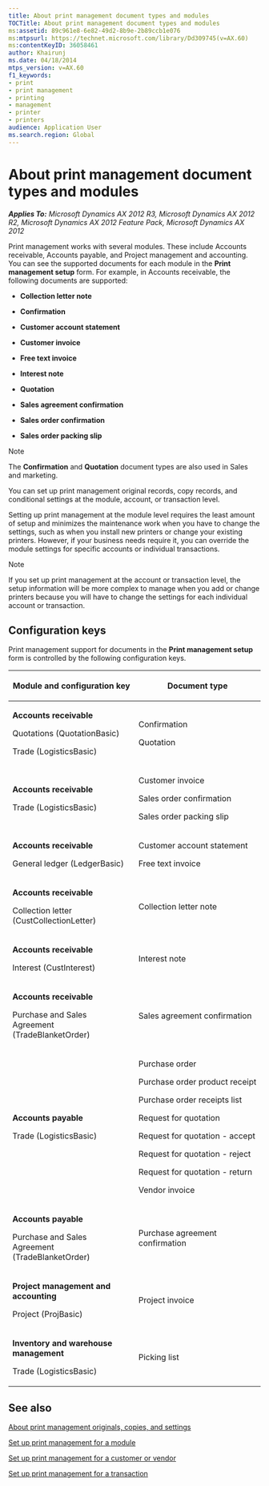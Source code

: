 ```yaml
---
title: About print management document types and modules
TOCTitle: About print management document types and modules
ms:assetid: 89c961e8-6e82-49d2-8b9e-2b89ccb1e076
ms:mtpsurl: https://technet.microsoft.com/library/Dd309745(v=AX.60)
ms:contentKeyID: 36058461
author: Khairunj
ms.date: 04/18/2014
mtps_version: v=AX.60
f1_keywords:
- print
- print management
- printing
- management
- printer
- printers
audience: Application User
ms.search.region: Global
---
```


# About print management document types and modules 


_**Applies To:** Microsoft Dynamics AX 2012 R3, Microsoft Dynamics AX 2012 R2, Microsoft Dynamics AX 2012 Feature Pack, Microsoft Dynamics AX 2012_

Print management works with several modules. These include Accounts receivable, Accounts payable, and Project management and accounting. You can see the supported documents for each module in the **Print management setup** form. For example, in Accounts receivable, the following documents are supported:

  - **Collection letter note**

  - **Confirmation**

  - **Customer account statement**

  - **Customer invoice**

  - **Free text invoice**

  - **Interest note**

  - **Quotation**

  - **Sales agreement confirmation**

  - **Sales order confirmation**

  - **Sales order packing slip**


> [!NOTE]
> <P>The <STRONG>Confirmation</STRONG> and <STRONG>Quotation</STRONG> document types are also used in Sales and marketing.</P>



You can set up print management original records, copy records, and conditional settings at the module, account, or transaction level.

Setting up print management at the module level requires the least amount of setup and minimizes the maintenance work when you have to change the settings, such as when you install new printers or change your existing printers. However, if your business needs require it, you can override the module settings for specific accounts or individual transactions.


> [!NOTE]
> <P>If you set up print management at the account or transaction level, the setup information will be more complex to manage when you add or change printers because you will have to change the settings for each individual account or transaction.</P>



## Configuration keys

Print management support for documents in the **Print management setup** form is controlled by the following configuration keys.

<table>
<colgroup>
<col style="width: 50%" />
<col style="width: 50%" />
</colgroup>
<thead>
<tr class="header">
<th><p>Module and configuration key</p></th>
<th><p>Document type</p></th>
</tr>
</thead>
<tbody>
<tr class="odd">
<td><p><strong>Accounts receivable</strong></p>
<p>Quotations (QuotationBasic)</p>
<p>Trade (LogisticsBasic)</p></td>
<td><p>Confirmation</p>
<p>Quotation</p></td>
</tr>
<tr class="even">
<td><p><strong>Accounts receivable</strong></p>
<p>Trade (LogisticsBasic)</p></td>
<td><p>Customer invoice</p>
<p>Sales order confirmation</p>
<p>Sales order packing slip</p></td>
</tr>
<tr class="odd">
<td><p><strong>Accounts receivable</strong></p>
<p>General ledger (LedgerBasic)</p></td>
<td><p>Customer account statement</p>
<p>Free text invoice</p></td>
</tr>
<tr class="even">
<td><p><strong>Accounts receivable</strong></p>
<p>Collection letter (CustCollectionLetter)</p></td>
<td><p>Collection letter note</p></td>
</tr>
<tr class="odd">
<td><p><strong>Accounts receivable</strong></p>
<p>Interest (CustInterest)</p></td>
<td><p>Interest note</p></td>
</tr>
<tr class="even">
<td><p><strong>Accounts receivable</strong></p>
<p>Purchase and Sales Agreement (TradeBlanketOrder)</p></td>
<td><p>Sales agreement confirmation</p></td>
</tr>
<tr class="odd">
<td><p><strong>Accounts payable</strong></p>
<p>Trade (LogisticsBasic)</p></td>
<td><p>Purchase order</p>
<p>Purchase order product receipt</p>
<p>Purchase order receipts list</p>
<p>Request for quotation</p>
<p>Request for quotation - accept</p>
<p>Request for quotation - reject</p>
<p>Request for quotation - return</p>
<p>Vendor invoice</p></td>
</tr>
<tr class="even">
<td><p><strong>Accounts payable</strong></p>
<p>Purchase and Sales Agreement (TradeBlanketOrder)</p></td>
<td><p>Purchase agreement confirmation</p></td>
</tr>
<tr class="odd">
<td><p><strong>Project management and accounting</strong></p>
<p>Project (ProjBasic)</p></td>
<td><p>Project invoice</p></td>
</tr>
<tr class="even">
<td><p><strong>Inventory and warehouse management</strong></p>
<p>Trade (LogisticsBasic)</p></td>
<td><p>Picking list</p></td>
</tr>
</tbody>
</table>


## See also

[About print management originals, copies, and settings](about-print-management-originals-copies-and-settings.md)

[Set up print management for a module](set-up-print-management-for-a-module.md)

[Set up print management for a customer or vendor](set-up-print-management-for-a-customer-or-vendor.md)

[Set up print management for a transaction](set-up-print-management-for-a-transaction.md)

  


